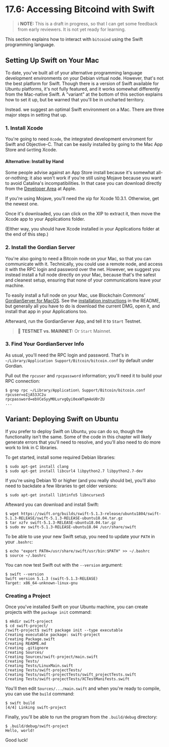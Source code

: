# 17.6: Accessing Bitcoind with Swift

> :information_source: **NOTE:** This is a draft in progress, so that I can get some feedback from early reviewers. It is not yet ready for learning.

This section explains how to interact with `bitcoind` using the Swift programming language.

## Setting Up Swift on Your Mac

To date, you've built all of your alternative programming language development environments on your Debian virtual node. However, that's not the best platform for Swift. Though there is a version of Swift available for Ubuntu platforms, it's not fully featured, and it works somewhat differently from the Mac-native Swift. A "variant" at the bottom of this section explains how to set it up, but be warned that you'll be in uncharted territory.

Instead. we suggest an optimal Swift environment on a Mac. There are three major steps in setting that up.

### 1. Install Xcode

You're going to need `Xcode`, the integrated development enviroment for Swift and Objective-C. That can be easily installed by going to the Mac App Store and `Get`ting Xcode.

#### Alternative: Install by Hand

Some people advise against an App Store install because it's somewhat all-or-nothing; it also won't work if you're still using Mojave because you want to avoid Catalina's incompatibilities. In that case you can download directly from the [Developer Area](https://developer.apple.com/download/more/) at Apple.

If you're using Mojave, you'll need the xip for Xcode 10.3.1. Otherwise, get the newest one.

Once it's downloaded, you can click on the XIP to extract it, then move the Xcode app to your Applications folder.

(EIther way, you should have Xcode installed in your Applications folder at the end of this step.)

### 2. Install the Gordian Server

You're also going to need a Bitcoin node on your Mac, so that you can communicate with it. Technically, you could use a remote node, and access it with the RPC login and password over the net. However, we suggest you instead install a full node directly on your Mac, because that's the safest and cleanest setup, ensuring that none of your communications leave your machine.

To easily install a full node on your Mac, use Blockchain Commons' [GordianServer for MacOS](https://github.com/BlockchainCommons/GordianServer-macOS). See the [installation instructions](https://github.com/BlockchainCommons/GordianServer-macOS#installation-instructions) in the README, but generally all you have to do is download the current DMG, open it, and install that app in your Applications too.

Afterward, run the GordianServer App, and tell it to `Start` Testnet. 

> :link: **TESTNET vs. MAINNET:** Or `Start` Mainnet.

### 3. Find Your GordianServer Info

As usual, you'll need the RPC login and password. That's in `~/Library/Application Support/Bitcoin/bitcoin.conf` by default under Gordian.

Pull out the `rpcuser` and `rpcpassword` information; you'll need it to build your RPC connection:
```
$ grep rpc ~/Library/Application\ Support/Bitcoin/bitcoin.conf
rpcuser=oIjA53JC2u
rpcpassword=ebVCeSyyM0LurvgQyi0exWTqm4oU0rZU
...
```

## Variant: Deploying Swift on Ubuntu

If you prefer to deploy Swift on Ubuntu, you can do so, though the functionality isn't the same. Some of the code in this chapter will likely generate errors that you'll need to resolve, and you'll also need to do more work to link in C libraries.

To get started, install some required Debian libraries:
```
$ sudo apt-get install clang
$ sudo apt-get install libcurl4 libpython2.7 libpython2.7-dev
```
If you're using Debian 10 or higher (and you really should be), you'll also need to backdate a few libraries to get older versions:
```
$ sudo apt-get install libtinfo5 libncurses5
```
Afteward you can download and install Swift:
```
$ wget https://swift.org/builds/swift-5.1.3-release/ubuntu1804/swift-5.1.3-RELEASE/swift-5.1.3-RELEASE-ubuntu18.04.tar.gz
$ tar xzfv swift-5.1.3-RELEASE-ubuntu18.04.tar.gz 
$ sudo mv swift-5.1.3-RELEASE-ubuntu18.04 /usr/share/swift
```
To be able to use your new Swift setup, you need to update your `PATH` in your `.bashrc`:
```
$ echo "export PATH=/usr/share/swift/usr/bin:$PATH" >> ~/.bashrc
$ source ~/.bashrc
```
You can now test Swift out with the `--version` argument:
```
$ swift --version
Swift version 5.1.3 (swift-5.1.3-RELEASE)
Target: x86_64-unknown-linux-gnu
```

### Creating a Project
Once you've installed Swift on your Ubuntu machine, you can create projects with the `package init` command:
```
$ mkdir swift-project
$ cd swift-project/
/swift-project$ swift package init --type executable
Creating executable package: swift-project
Creating Package.swift
Creating README.md
Creating .gitignore
Creating Sources/
Creating Sources/swift-project/main.swift
Creating Tests/
Creating Tests/LinuxMain.swift
Creating Tests/swift-projectTests/
Creating Tests/swift-projectTests/swift_projectTests.swift
Creating Tests/swift-projectTests/XCTestManifests.swift
```
You'll then edit `Sources/.../main.swift` and when you're ready to compile, you can use the `build` command:
```
$ swift build
[4/4] Linking swift-project
```
Finally, you'll be able to run the program from the `.build/debug` directory:
```
$ .build/debug/swift-project
Hello, world!
```
Good luck!

